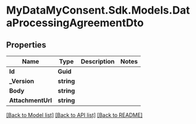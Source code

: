 # MyDataMyConsent.Sdk.Models.DataProcessingAgreementDto

## Properties

Name | Type | Description | Notes
------------ | ------------- | ------------- | -------------
**Id** | **Guid** |  | 
**_Version** | **string** |  | 
**Body** | **string** |  | 
**AttachmentUrl** | **string** |  | 

[[Back to Model list]](../README.md#documentation-for-models) [[Back to API list]](../README.md#documentation-for-api-endpoints) [[Back to README]](../README.md)

